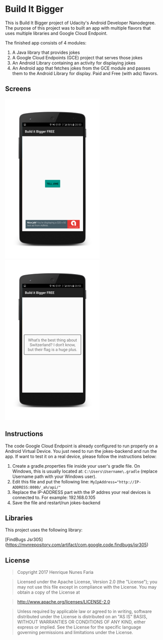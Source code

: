 Build It Bigger
======

This is Build It Bigger project of Udacity's Android Developer Nanodegree.
The purpose of this project was to built an app with multiple flavors that uses multiple libraries and Google Cloud Endpoint.

The finished app consists of 4 modules:

1. A Java library that provides jokes
2. A Google Cloud Endpoints (GCE) project that serves those jokes
3. An Android Library containing an activity for displaying jokes
4. An Android app that fetches jokes from the GCE module and passes them to the Android Library for display. Paid and Free (with ads) flavors.


Screens
------

![alt text](https://github.com/henriquenfaria/build-it-bigger/blob/master/art/main.png "Main")
![alt text](https://github.com/henriquenfaria/build-it-bigger/blob/master/art/joke.png "Joke")


Instructions
------
The code Google Cloud Endpoint is already configured to run properly on a Android Virtual Device. You just need to run the jokes-backend and run the app. If want to test it on a real device, please follow the instructions below:

1. Create a gradle.properties file inside your user's gradle file. On Windows, this is usually located at: `C:\Users\Username\.gradle` (replace Username path with your Windows user).
2. Edit this file and put the following line: `MyIpAddress="http://IP-ADDRESS:8080/_ah/api/"`
3. Replace the IP-ADDRESS part with the IP addres your real devices is connected to. For example: 192.168.0.105
4. Save the file and restart/run jokes-backend

Libraries
------

This project uses the following library:

[FindBugs Jsr305] (https://mvnrepository.com/artifact/com.google.code.findbugs/jsr305)


License
------

> Copyright 2017 Henrique Nunes Faria

> Licensed under the Apache License, Version 2.0 (the "License"); you may not use this file except in compliance with the License. You may obtain a copy of the License at

> http://www.apache.org/licenses/LICENSE-2.0

> Unless required by applicable law or agreed to in writing, software distributed under the License is distributed on an "AS IS" BASIS, WITHOUT WARRANTIES OR CONDITIONS OF ANY KIND, either express or implied. See the License for the specific language governing permissions and limitations under the License.
